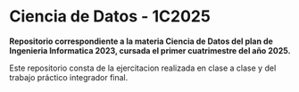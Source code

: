 # Ciencia de Datos - 1C2025

**Repositorio correspondiente a la materia Ciencia de Datos del plan de Ingenieria Informatica 2023, cursada el primer cuatrimestre del año 2025.**

Este repositorio consta de la ejercitacion realizada en clase a clase y del trabajo práctico integrador final.
